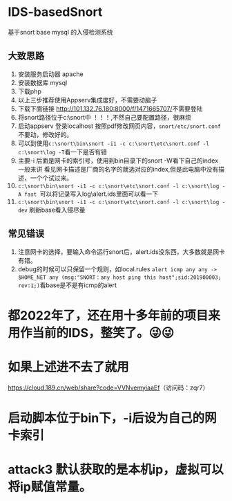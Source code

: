 # IDS-basedSnort

基于snort base mysql 的入侵检测系统

## 大致思路

1. 安装服务启动器 apache
2. 安装数据库 mysql
3. 下载php
4. 以上三步推荐使用Appserv集成度好，不需要动脑子
5. 下载下面链接 <http://101.132.76.180:8000/f/1471665707/>不需要登陆
6. 将snort路径位于c:\snort中 ！！！,不然自己要配置路径，很麻烦
7. 启动appserv 登录localhost 按照pdf修改网页内容，`snort/etc/snort.conf`不要动，修改好的。
8. 可以到使用`c:\snort\bin\snort -i1 -c c:\snort\etc\snort.conf -l c:\snort\log -T`看一下是否有错
9. 主要-i 后面是网卡的索引号，使用到bin目录下的snort -W看下自己的index 一般来讲 看见网卡描述是厂商的名字的就选对应的index,但是此电脑中没有描述，一个个试过来。
10. `c:\snort\bin\snort -i1 -c c:\snort\etc\snort.conf -l c:\snort\log -A fast `可以将记录写入log\alert.ids里面可以看一下
11. `c:\snort\bin\snort -i1 -c c:\snort\etc\snort.conf -l c:\snort\log -dev` 刷新base看入侵尽量

## 常见错误
1. 注意网卡的选择，要输入命令运行snort后，alert.ids没东西，大多数就是网卡有错。
2. debug的时候可以只保留一个规则，如local.rules 
`alert icmp any any -> $HOME_NET any (msg:"SNORT：any host ping this host";sid:201900003; rev:1;)`看base是不是有icmp的alert
# 都2022年了，还在用十多年前的项目来用作当前的IDS，整笑了。😜😜
# 如果上述进不去了就用
<https://cloud.189.cn/web/share?code=VVNvemyiaaEf>（访问码：zqr7）
# 启动脚本位于bin下，-i后设为自己的网卡索引
# attack3 默认获取的是本机ip，虚拟可以将ip赋值常量。
